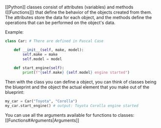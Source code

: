 [[Python]] classes consist of attributes (variables) and methods ([[Functions]]) that define the behavior of the objects created from them. The attributes store the data for each object, and the methods define the operations that can be performed on the object's data.

Example:
```python
class Car: # There are defined in Pascal Case

	def __init__(self, make, model): 
		self.make = make 
		self.model = model 
		
	def start_engine(self): 
		print(f"{self.make} {self.model} engine started")
```

Then with the class you can define a object, you can think of classes being the blueprint and the object the actual element that you make out of the blueprint:

```python
my_car = Car("Toyota", "Corolla")
my_car.start_engine() # output: Toyota Corolla engine started
```

You can use all the arguments available for functions to classes: [[Functions#Arguments|Arguments]]

